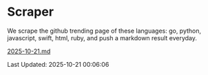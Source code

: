 # Scraper

We scrape the github trending page of these languages: go, python, javascript, swift, html, ruby, and push a markdown result everyday.

[2025-10-21.md](https://github.com/henson/Scraper/blob/master/2025-10-21.md)

Last Updated: 2025-10-21 00:06:06